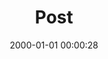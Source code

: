 ---
layout: post
title:  "Post"
date:   2000-01-01 00:00:28
categories: jekyll update
excerpt: Post
---